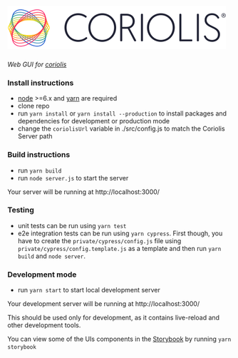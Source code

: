 # ![Coriolis Web](/src/components/atoms/Logo/images/coriolis-small-black.svg)

*Web  GUI for [coriolis](https://github.com/cloudbase/coriolis)*
   
### Install instructions
- [node](https://nodejs.org/en/download/package-manager/) >=6.x and [yarn](https://yarnpkg.com/lang/en/docs/install/) are required
- clone repo
- run `yarn install` or `yarn install --production` to install packages and dependencies for development or production mode
- change the `coriolisUrl` variable in ./src/config.js to match the Coriolis Server path


### Build instructions
- run `yarn build`
- run `node server.js` to start the server

Your server will be running at http://localhost:3000/

### Testing

- unit tests can be run using `yarn test`
- e2e integration tests can be run using `yarn cypress`. First though, you have to create the `private/cypress/config.js` file using `private/cypress/config.template.js` as a template and then run `yarn build` and `node server`.

### Development mode
- run `yarn start` to start local development server

Your development server will be running at http://localhost:3000/

This should be used only for development, as it contains live-reload and other development tools.

You can view some of the UIs components in the [Storybook](https://github.com/storybooks/storybook) by running `yarn storybook`
